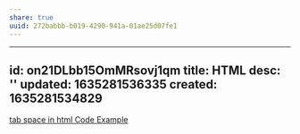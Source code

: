 ```yaml
---
share: true
uuid: 272babbb-b019-4290-941a-01ae25d07fe1
---
```

---
id: on21DLbb15OmMRsovj1qm
title: HTML
desc: ''
updated: 1635281536335
created: 1635281534829
---

[tab space in html Code Example](https://www.codegrepper.com/code-examples/html/tab+space+in+html)